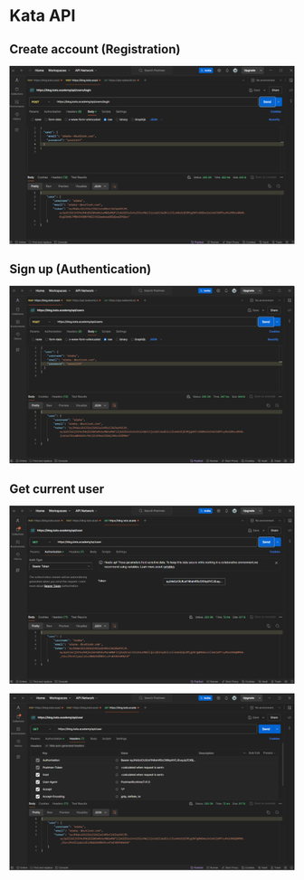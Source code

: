 # Kata API

## Create account (Registration)

![](screenshots/signIn.png)

## Sign up (Authentication)

![](screenshots/signUp.png)

## Get current user

![](screenshots/getCurrUser1.png)

![](screenshots/getCurrUser2.png)
